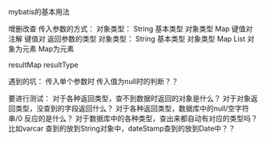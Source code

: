 mybatis的基本用法

增删改查
传入参数的方式：
  对象类型：
    String
    基本类型
    对象类型
   Map
     键值对
    注解
      键值对
   返回参数的类型
      对象类型：
        String
        基本类型
        对象类型
       Map
       List
         对象为元素
         Map为元素

resultMap
resultType

遇到的坑：
  传入单个参数时
  传入值为null时的判断？？

要进行测试：
  对于各种返回类型，查不到数据时返回的对象是什么？
  对于对象返回类型，没查到的字段返回什么？
    对于各种返回类型，数据库中的null/空字符串/0   反应的是什么？
    对于数据库中的各种类型，查出来都自动有对应的类型吗？
      比如varcar  查到的放到String对象中，dateStamp查到的放到Date中？？
         

